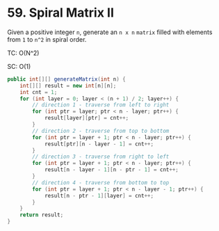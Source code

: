 # 59. Spiral Matrix II

Given a positive integer `n`, generate an `n x n` `matrix` filled with elements from `1` to `n^2` in spiral order.



TC: O(N^2)

SC: O(1)

```java
public int[][] generateMatrix(int n) {
    int[][] result = new int[n][n];
    int cnt = 1;
    for (int layer = 0; layer < (n + 1) / 2; layer++) {
        // direction 1 - traverse from left to right
        for (int ptr = layer; ptr < n - layer; ptr++) {
            result[layer][ptr] = cnt++;
        }
        // direction 2 - traverse from top to bottom
        for (int ptr = layer + 1; ptr < n - layer; ptr++) {
            result[ptr][n - layer - 1] = cnt++;
        }
        // direction 3 - traverse from right to left
        for (int ptr = layer + 1; ptr < n - layer; ptr++) {
            result[n - layer - 1][n - ptr - 1] = cnt++;
        }
        // direction 4 - traverse from bottom to top
        for (int ptr = layer + 1; ptr < n - layer - 1; ptr++) {
            result[n - ptr - 1][layer] = cnt++;
        }
    }
    return result;
}
```
